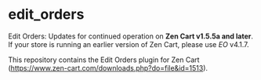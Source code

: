 # edit_orders

Edit Orders: Updates for continued operation on **Zen Cart v1.5.5a and later**.  If your store is running an earlier version of Zen Cart, please use _EO_ v4.1.7.

This repository contains the Edit Orders plugin for Zen Cart (https://www.zen-cart.com/downloads.php?do=file&id=1513).
